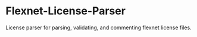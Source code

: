 # Flexnet-License-Parser
License parser for parsing, validating, and commenting flexnet license files.
